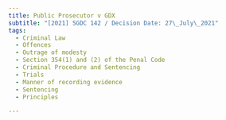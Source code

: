 ```yaml
---
title: Public Prosecutor v GDX
subtitle: "[2021] SGDC 142 / Decision Date: 27\_July\_2021"
tags:
  - Criminal Law
  - Offences
  - Outrage of modesty
  - Section 354(1) and (2) of the Penal Code
  - Criminal Procedure and Sentencing
  - Trials
  - Manner of recording evidence
  - Sentencing
  - Principles

---
```


